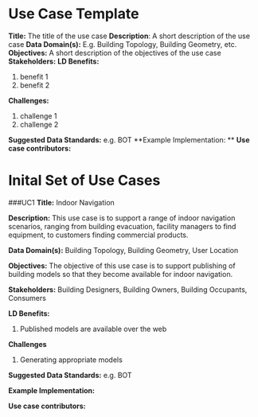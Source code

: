 # Use Case Template

**Title:** The title of the use case
**Description**: A short description of the use case
**Data Domain(s):** E.g. Building Topology, Building Geometry, etc.
**Objectives:** A short description of the objectives of the use case
**Stakeholders:**
**LD Benefits:**
  1. benefit 1
  2. benefit 2
  
**Challenges:**
  1. challenge 1
  2. challenge 2
  
**Suggested Data Standards:** e.g. BOT
**Example Implementation: **
**Use case contributors:** 

# Inital Set of Use Cases
###UC1
**Title:** Indoor Navigation

**Description:** This use case is to support a range of indoor navigation scenarios, ranging from building evacuation, facility managers to find equipment, to customers finding commercial products. 

**Data Domain(s):** Building Topology, Building Geometry, User Location

**Objectives:** The objective of this use case is to support publishing of building models so that they become available for indoor navigation. 

**Stakeholders:** Building Designers, Building Owners, Building Occupants, Consumers

**LD Benefits:**
  1. Published models are available over the web
  
**Challenges**
  1. Generating appropriate models
  
**Suggested Data Standards:** e.g. BOT

**Example Implementation:** 

**Use case contributors:**
